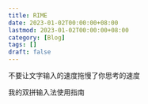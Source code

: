 ```yaml
---
title: RIME
date: 2023-01-02T00:00:00+08:00
lastmod: 2023-01-02T00:00:00+08:00
category: [Blog]
tags: []
draft: false
---
```


不要让文字输入的速度拖慢了你思考的速度

我的双拼输入法使用指南